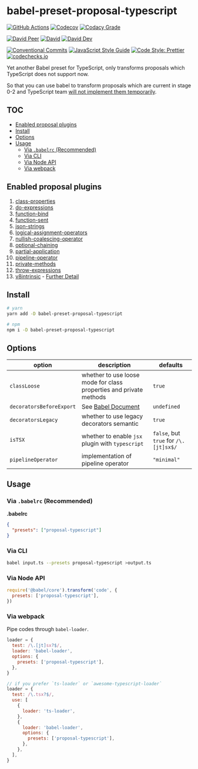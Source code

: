 # babel-preset-proposal-typescript

[![GitHub Actions](https://github.com/rx-ts/babel-preset-proposal-typescript/workflows/Node%20CI/badge.svg)](https://github.com/rx-ts/babel-preset-proposal-typescript/actions?query=workflow%3A%22Node+CI%22)
[![Codecov](https://img.shields.io/codecov/c/github/rx-ts/babel-preset-proposal-typescript.svg)](https://codecov.io/gh/rx-ts/babel-preset-proposal-typescript)
[![Codacy Grade](https://img.shields.io/codacy/grade/53177b35c7a1440184d819836ea7a5ed)](https://www.codacy.com/app/JounQin/babel-preset-proposal-typescript)

[![David Peer](https://img.shields.io/david/peer/rx-ts/babel-preset-proposal-typescript.svg)](https://david-dm.org/rx-ts/babel-preset-proposal-typescript?type=peer)
[![David](https://img.shields.io/david/rx-ts/babel-preset-proposal-typescript.svg)](https://david-dm.org/rx-ts/babel-preset-proposal-typescript)
[![David Dev](https://img.shields.io/david/dev/rx-ts/babel-preset-proposal-typescript.svg)](https://david-dm.org/rx-ts/babel-preset-proposal-typescript?type=dev)

[![Conventional Commits](https://img.shields.io/badge/conventional%20commits-1.0.0-yellow.svg)](https://conventionalcommits.org)
[![JavaScript Style Guide](https://img.shields.io/badge/code_style-standard-brightgreen.svg)](https://standardjs.com)
[![Code Style: Prettier](https://img.shields.io/badge/code_style-prettier-ff69b4.svg)](https://github.com/prettier/prettier)
[![codechecks.io](https://raw.githubusercontent.com/codechecks/docs/master/images/badges/badge-default.svg?sanitize=true)](https://codechecks.io)

Yet another Babel preset for TypeScript, only transforms proposals which TypeScript does not support now.

So that you can use babel to transform proposals which are current in stage 0-2 and TypeScript team [will not implement them temporarily](https://github.com/Microsoft/TypeScript/issues/19044#event-1293164503).

## TOC <!-- omit in toc -->

- [Enabled proposal plugins](#enabled-proposal-plugins)
- [Install](#install)
- [Options](#options)
- [Usage](#usage)
  - [Via `.babelrc` (Recommended)](#via-babelrc-recommended)
  - [Via CLI](#via-cli)
  - [Via Node API](#via-node-api)
  - [Via webpack](#via-webpack)

## Enabled proposal plugins

1. [class-properties](https://www.npmjs.com/package/@babel/plugin-proposal-class-properties)
2. [do-expressions](https://www.npmjs.com/package/@babel/plugin-proposal-do-expressions)
3. [function-bind](https://www.npmjs.com/package/@babel/plugin-proposal-function-bind)
4. [function-sent](https://www.npmjs.com/package/@babel/plugin-proposal-function-sent)
5. [json-strings](https://www.npmjs.com/package/@babel/plugin-proposal-json-strings)
6. [logical-assignment-operators](https://www.npmjs.com/package/@babel/plugin-proposal-logical-assignment-operators)
7. [nullish-coalescing-operator](https://www.npmjs.com/package/@babel/plugin-proposal-nullish-coalescing-operator)
8. [optional-chaining](https://www.npmjs.com/package/@babel/plugin-proposal-optional-chaining)
9. [partial-application](https://www.npmjs.com/package/@babel/plugin-proposal-partial-application)
10. [pipeline-operator](https://www.npmjs.com/package/@babel/plugin-proposal-pipeline-operator)
11. [private-methods](https://www.npmjs.com/package/@babel/plugin-proposal-private-methods)
12. [throw-expressions](https://www.npmjs.com/package/@babel/plugin-proposal-throw-expressions)
13. [v8intrinsic](./v8intrinsic.js) - [Further Detail](https://babeljs.io/blog/2019/09/05/7.6.0#v8-intrinsic-runtime-functions-parsing-10148-https-githubcom-babel-babel-pull-10148)

## Install

```sh
# yarn
yarn add -D babel-preset-proposal-typescript

# npm
npm i -D babel-preset-proposal-typescript
```

## Options

| option                   | description                                                                                              | defaults                              |
| ------------------------ | -------------------------------------------------------------------------------------------------------- | ------------------------------------- |
| `classLoose`             | whether to use loose mode for class properties and private methods                                       | `true`                                |
| `decoratorsBeforeExport` | See [Babel Document](https://babeljs.io/docs/en/babel-plugin-proposal-decorators#decoratorsbeforeexport) | `undefined`                           |
| `decoratorsLegacy`       | whether to use legacy decorators semantic                                                                | `true`                                |
| `isTSX`                  | whether to enable `jsx` plugin with `typescript`                                                         | `false`, but `true` for `/\.[jt]sx$/` |
| `pipelineOperator`       | implementation of pipeline operator                                                                      | `"minimal"`                           |

## Usage

### Via `.babelrc` (Recommended)

**.babelrc**

```json
{
  "presets": ["proposal-typescript"]
}
```

### Via CLI

```sh
babel input.ts --presets proposal-typescript >output.ts
```

### Via Node API

```js
require('@babel/core').transform('code', {
  presets: ['proposal-typescript'],
})
```

### Via webpack

Pipe codes through `babel-loader`.

```js
loader = {
  test: /\.[jt]sx?$/,
  loader: 'babel-loader',
  options: {
    presets: ['proposal-typescript'],
  },
}

// if you prefer `ts-loader` or `awesome-typescript-loader`
loader = {
  test: /\.tsx?$/,
  use: [
    {
      loader: 'ts-loader',
    },
    {
      loader: 'babel-loader',
      options: {
        presets: ['proposal-typescript'],
      },
    },
  ],
}
```
